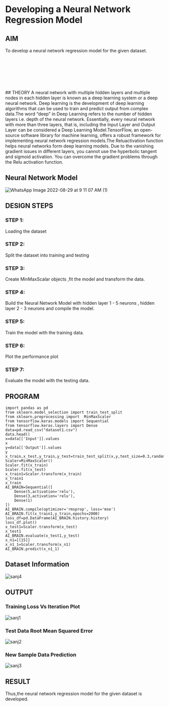 # Developing a Neural Network Regression Model

## AIM

To develop a neural network regression model for the given dataset.

<br>
<br>
<br>
<br>
<br>
<br>
## THEORY
A neural network with multiple hidden layers and multiple nodes in each hidden layer is known as a deep learning system or a deep neural network. Deep learning is the development of deep learning algorithms that can be used to train and predict output from complex data.The word “deep” in Deep Learning refers to the number of hidden layers i.e. depth of the neural network. Essentially, every neural network with more than three layers, that is, including the Input Layer and Output Layer can be considered a Deep Learning Model.TensorFlow, an open-source software library for machine learning, offers a robust framework for implementing neural network regression models.The Reluactivation function helps neural networks form deep learning models. Due to the vanishing gradient issues in different layers, you cannot use the hyperbolic tangent and sigmoid activation. You can overcome the gradient problems through the Relu activation function.

## Neural Network Model

![WhatsApp Image 2022-08-29 at 9 11 07 AM (1)](https://user-images.githubusercontent.com/75235426/187336686-84883616-2723-4f4e-beaf-d530a00d7016.jpeg)

## DESIGN STEPS

### STEP 1:

Loading the dataset

### STEP 2:

Split the dataset into training and testing

### STEP 3:

Create MinMaxScalar objects ,fit the model and transform the data.

### STEP 4:

Build the Neural Network Model with hidden layer 1 - 5 neurons , hidden layer 2 - 3 neurons and compile the model.

### STEP 5:

Train the model with the training data.

### STEP 6:

Plot the performance plot

### STEP 7:

Evaluate the model with the testing data.

## PROGRAM
```
import pandas as pd
from sklearn.model_selection import train_test_split
from sklearn.preprocessing import  MinMaxScaler
from tensorflow.keras.models import Sequential
from tensorflow.keras.layers import Dense
data=pd.read_csv("dataset1.csv")
data.head()
x=data[['Input']].values
x
y=data[['Output']].values
y
x_train,x_test,y_train,y_test=train_test_split(x,y,test_size=0.3,random_state=33)
Scaler=MinMaxScaler()
Scaler.fit(x_train)
Scaler.fit(x_test)
x_train1=Scaler.transform(x_train)
x_train1
x_train
AI_BRAIN=Sequential([
    Dense(5,activation='relu'),
    Dense(3,activation='relu'),
    Dense(1)
])
AI_BRAIN.compile(optimizer='rmsprop', loss='mse')
AI_BRAIN.fit(x_train1,y_train,epochs=2000)
loss_df=pd.DataFrame(AI_BRAIN.history.history)
loss_df.plot()
x_test1=Scaler.transform(x_test)
x_test1
AI_BRAIN.evaluate(x_test1,y_test)
x_n1=[[15]]
x_n1_1=Scaler.transform(x_n1)
AI_BRAIN.predict(x_n1_1)
```
## Dataset Information

![sanj4](https://user-images.githubusercontent.com/75235426/187337286-4d173477-a5aa-47ed-baf7-3fbd5f4dfabf.png)

## OUTPUT

### Training Loss Vs Iteration Plot

![sanj1](https://user-images.githubusercontent.com/75235426/187336522-1de89999-834a-40d8-83a1-a6c3fe95bcb7.png)

### Test Data Root Mean Squared Error

![sanj2](https://user-images.githubusercontent.com/75235426/187336537-dfa0943e-c2b9-4188-8a04-ba2c80ef0a33.png)

### New Sample Data Prediction

![sanj3](https://user-images.githubusercontent.com/75235426/187336551-17e24f3f-71e4-46f8-8440-6617e3936cab.png)

## RESULT
Thus,the neural network regression model for the given dataset is developed.
